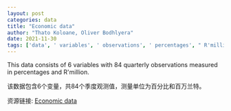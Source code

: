 ```yaml
---
layout: post
categories: data
title: "Economic data"
author: "Thato Koloane, Oliver Bodhlyera"
date: 2021-11-30
tags: ['data', ' variables', ' observations', ' percentages', " R'million", ' quarterly']
---
```


This data consists of 6 variables with 84 quarterly observations measured in percentages and R'million.

该数据包含6个变量，共84个季度观测值，测量单位为百分比和百万兰特。

资源链接: [Economic data](https://doi.org/10.11922/sciencedb.01358)
